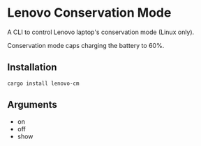 # Lenovo Conservation Mode

A CLI to control Lenovo laptop's conservation mode (Linux only).

Conservation mode caps charging the battery to 60%.

## Installation
``cargo install lenovo-cm``

## Arguments
- on 
- off
- show
